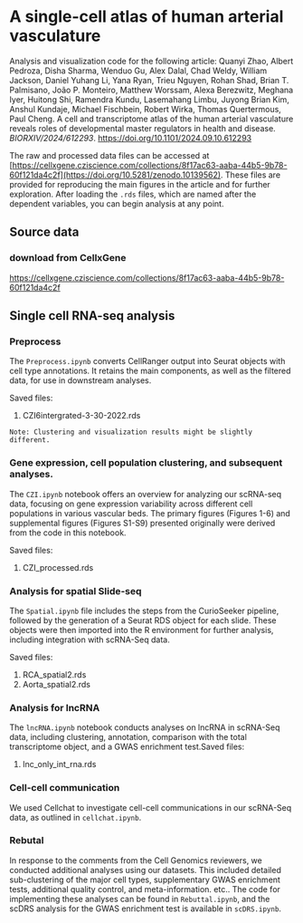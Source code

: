 # A single-cell atlas of human arterial vasculature
Analysis and visualization code for the following article:
Quanyi Zhao, Albert Pedroza, Disha Sharma, Wenduo Gu, Alex Dalal, Chad Weldy, William Jackson, Daniel Yuhang Li, Yana Ryan, Trieu Nguyen, Rohan Shad, Brian T. Palmisano, João P. Monteiro, Matthew Worssam, Alexa Berezwitz, Meghana Iyer, Huitong Shi, Ramendra Kundu, Lasemahang Limbu, Juyong Brian Kim, Anshul Kundaje, Michael Fischbein, Robert Wirka, Thomas Quertermous, Paul Cheng. A cell and transcriptome atlas of the human arterial vasculature reveals roles of developmental master regulators in health and disease. *BIORXIV/2024/612293*. https://doi.org/10.1101/2024.09.10.612293

The raw and processed data files can be accessed at [https://cellxgene.cziscience.com/collections/8f17ac63-aaba-44b5-9b78-60f121da4c2f](https://doi.org/10.5281/zenodo.10139562). These files are provided for reproducing the main figures in the article and for further exploration. After loading the `.rds` files, which are named after the dependent variables, you can begin analysis at any point.

## Source data
### download from CellxGene
https://cellxgene.cziscience.com/collections/8f17ac63-aaba-44b5-9b78-60f121da4c2f


## Single cell RNA-seq analysis
### Preprocess
The `Preprocess.ipynb`  converts CellRanger output into Seurat objects with cell type annotations. It retains the main components, as well as the filtered data, for use in downstream analyses.

Saved files: 
1. CZI6intergrated-3-30-2022.rds 

```Note: Clustering and visualization results might be slightly different.```

### Gene expression, cell population clustering, and subsequent analyses.
The `CZI.ipynb` notebook offers an overview for analyzing our scRNA-seq data, focusing on gene expression variability across different cell populations in various vascular beds. The primary figures (Figures 1-6) and supplemental figures (Figures S1-S9) presented originally were derived from the code in this notebook.

Saved files: 

1. CZI_processed.rds


### Analysis for spatial Slide-seq
The `Spatial.ipynb` file includes the steps from the CurioSeeker pipeline, followed by the generation of a Seurat RDS object for each slide. These objects were then imported into the R environment for further analysis, including integration with scRNA-Seq data.

Saved files: 

1. RCA_spatial2.rds
2. Aorta_spatial2.rds

### Analysis for lncRNA

The `lncRNA.ipynb` notebook conducts analyses on lncRNA in scRNA-Seq data, including clustering, annotation, comparison with the total transcriptome object, and a GWAS enrichment test.Saved files: 

1. lnc_only_int_rna.rds

### Cell-cell communication
We used Cellchat to investigate cell-cell communications in our scRNA-Seq data, as outlined in `cellchat.ipynb`. 

### Rebutal
In response to the comments from the Cell Genomics reviewers, we conducted additional analyses using our datasets. This included detailed sub-clustering of the major cell types, supplementary GWAS enrichment tests, additional quality control, and meta-information. etc.. The code for implementing these analyses can be found in `Rebuttal.ipynb`, and the scDRS analysis for the GWAS enrichment test is available in `scDRS.ipynb`.

